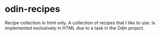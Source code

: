 # odin-recipes

Recipe collection in html only.
A collection of recipes that I like to use.
Is implemented exclusively in HTML due to a task in the Odin project.
